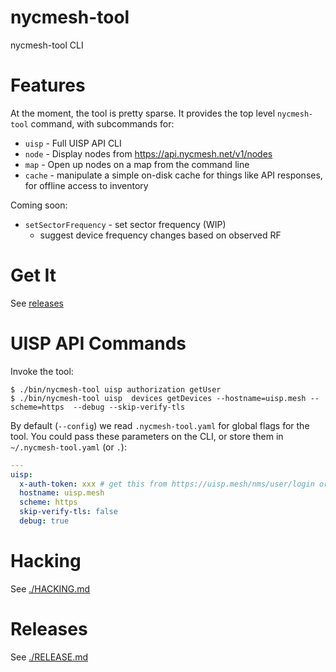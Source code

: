 # nycmesh-tool

nycmesh-tool CLI

# Features

At the moment, the tool is pretty sparse. It provides the top level `nycmesh-tool` command, with subcommands for:

- `uisp` - Full UISP API CLI
- `node` - Display nodes from https://api.nycmesh.net/v1/nodes
- `map` - Open up nodes on a map from the command line
- `cache` - manipulate a simple on-disk cache for things like API responses, for offline access to inventory

Coming soon:

- `setSectorFrequency` - set sector frequency (WIP)
  - suggest device frequency changes based on observed RF

# Get It

See [releases](https://github.com/byxorna/nycmesh-tool/releases)

# UISP API Commands

Invoke the tool:

```
$ ./bin/nycmesh-tool uisp authorization getUser
$ ./bin/nycmesh-tool uisp  devices getDevices --hostname=uisp.mesh --scheme=https  --debug --skip-verify-tls
```

By default (`--config`) we read `.nycmesh-tool.yaml` for global flags for the tool. You could pass these parameters on the CLI, or store them in `~/.nycmesh-tool.yaml` (or `.`):

```yaml
---
uisp:
  x-auth-token: xxx # get this from https://uisp.mesh/nms/user/login or scripts/uisp-user-token.sh
  hostname: uisp.mesh
  scheme: https
  skip-verify-tls: false
  debug: true
```

# Hacking

See [./HACKING.md](HACKING.md)

# Releases

See [./RELEASE.md](RELEASE.md)
